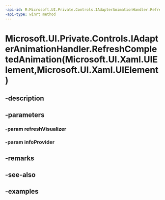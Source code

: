 ```yaml
---
-api-id: M:Microsoft.UI.Private.Controls.IAdapterAnimationHandler.RefreshCompletedAnimation(Microsoft.UI.Xaml.UIElement,Microsoft.UI.Xaml.UIElement)
-api-type: winrt method
---
```


# Microsoft.UI.Private.Controls.IAdapterAnimationHandler.RefreshCompletedAnimation(Microsoft.UI.Xaml.UIElement,Microsoft.UI.Xaml.UIElement)

<!--
public void RefreshCompletedAnimation (Microsoft.UI.Xaml.UIElement refreshVisualizer, Microsoft.UI.Xaml.UIElement infoProvider);
-->


## -description

## -parameters

### -param refreshVisualizer

### -param infoProvider

## -remarks

## -see-also

## -examples



